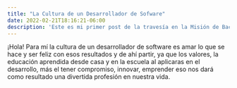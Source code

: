 ```yaml
---
title: "La Cultura de un Desarrollador de Sofware"
date: 2022-02-21T18:16:21-06:00
description: 'Este es mi primer post de la travesía en la Misión de Backend con Node JS de Launch X.'
---
```


¡Hola!
Para mí la cultura de un desarrollador de software es amar lo que se hace y ser feliz con esos resultados y de ahí partir, ya que los valores, la educación aprendida desde casa y en la escuela al aplicaras en el desarrollo, más el tener compromiso, innovar, emprender eso nos dará como resultado una divertida profesión en nuestra vida.

